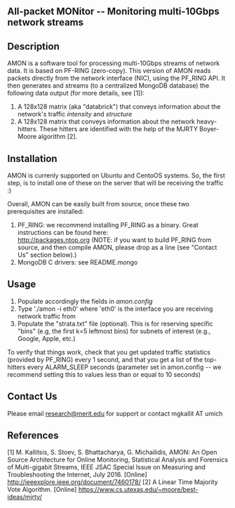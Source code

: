 All-packet MONitor --  Monitoring multi-10Gbps network streams
------------------------------------------------------

Description
-------------
AMON is a software tool for processing multi-10Gbps streams of network data.
It is based on PF-RING (zero-copy).
This version of AMON reads packets directly from the network interface (NIC),
using the PF\_RING API. It then generates and streams (to a centralized MongoDB
database) the following data output (for more details, see [1]):
1. A 128x128 matrix (aka "databrick") that conveys information about the network's traffic *intensity* and *structure* 
2. A 128x128 matrix that conveys information about the network heavy-hitters. These hitters are identified with the help of the MJRTY Boyer-Moore algorithm [2].

Installation
-------------
AMON is currenly supported on Ubuntu and CentoOS systems. So, the first step, is to install one of these on the server that will be receiving the traffic :)

Overall, AMON can be easily built from source, once these two prerequisites are installed:
1. PF\_RING: we recommend installing PF\_RING as a binary. Great instructions can be found here:  
http://packages.ntop.org (NOTE: if you want to build PF\_RING from source, and then compile AMON, please drop as a line (see "Contact Us" section below).)
2. MongoDB C drivers: see README.mongo

Usage
------
1. Populate accordingly the fields in *amon.config*
2. Type './amon -i eth0' where 'eth0' is the interface you are receiving network traffic from
3. Populate the "strata.txt" file (optional). This is for reserving specific "bins" (e.g, the first k=5 leftmost bins) for subnets of interest (e.g., Google, Apple, etc.)

To verify that things work, check that you get updated traffic statistics (provided by PF\_RING) every 1 second, and that you get a list of the top-hitters every 
ALARM\_SLEEP seconds (parameter set in amon.config -- we recommend setting this to values less than or equal to 10 seconds)

Contact Us
----------

Please email research@merit.edu for support or contact mgkallit AT umich

References
-------------

[1]  M. Kallitsis, S. Stoev, S. Bhattacharya, G. Michailidis, AMON: An Open Source Architecture for Online Monitoring, Statistical Analysis and Forensics of Multi-gigabit Streams, IEEE JSAC Special Issue on Measuring and Troubleshooting the Internet, July 2016. [Online] http://ieeexplore.ieee.org/document/7460178/
[2] A Linear Time Majority Vote Algorithm. [Online] https://www.cs.utexas.edu/~moore/best-ideas/mjrty/
